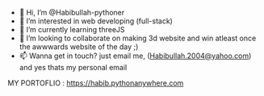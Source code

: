 - 👋 Hi, I’m @Habibullah-pythoner
- 👀 I’m interested in web developing (full-stack)
- 🌱 I’m currently learning threeJS
- 💞️ I’m looking to collaborate on making 3d website and win atleast once the awwwards website of the day ;)
- 📫 Wanna get in touch? just email me, (Habibullah.2004@yahoo.com) and yes thats my personal email

MY PORTOFLIO : https://habib.pythonanywhere.com

<!---
Habibullah-pythoner/Habibullah-pythoner is a ✨ special ✨ repository because its `README.md` (this file) appears on your GitHub profile.
You can click the Preview link to take a look at your changes.
--->
